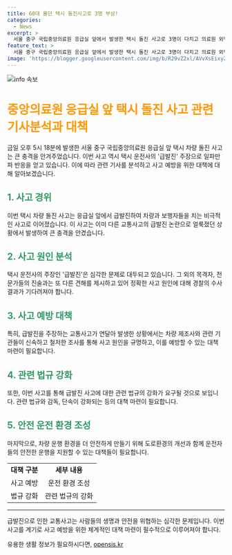```yaml
---
title: 60대 몰던 택시 돌진사고로 3명 부상!
categories:
  - News
excerpt: >
  서울 중구 국립중앙의료원 응급실 앞에서 발생한 택시 돌진 사고로 3명이 다치고 의료원 외벽이 파손됐다. 택시기사는 급발진 주장하며 사고 원인을 설명했지만, 경찰은 조사 중이다. 이 사고로 인해 급발진 논란이 다시 터져 시민들의 불안이 고조되고 있다. 경찰은 CCTV 영상과 블랙박스 등을 분석하여 정확한 사고 원인을 파악 중이며, 전문가, 목격자들의 진술을 고려할 것으로 보인다.
feature_text: >
  서울 중구 국립중앙의료원 응급실 앞에서 발생한 택시 돌진 사고로 3명이 다치고 의료원 외벽이 파손됐다. 택시기사는 급발진 주장하며 사고 원인을 설명했지만, 경찰은 조사 중이다. 이 사고로 인해 급발진 논란이 다시 터져 시민들의 불안이 고조되고 있다. 경찰은 CCTV 영상과 블랙박스 등을 분석하여 정확한 사고 원인을 파악 중이며, 전문가, 목격자들의 진술을 고려할 것으로 보인다.
image: 'https://blogger.googleusercontent.com/img/b/R29vZ2xl/AVvXsEixyZcFfHzMRdzZMjFBmAUKJYCLCGyLL1o632UiGVXcaFdKo_bkvkuCioo0uUKlGfBVcT3P84aROyZIXSBEx3Aw5nCQ3pTgDom1WDC4m8eifvWiAmWEEVb4x6G_l8C0QH225ldMjyaFvpxGEBGNO37VmDTDMHGhJPq73UglMfDca1-0aw/s1600/blogspot.png'
---
```


<p><img src="https://blogger.googleusercontent.com/img/b/R29vZ2xl/AVvXsEixyZcFfHzMRdzZMjFBmAUKJYCLCGyLL1o632UiGVXcaFdKo_bkvkuCioo0uUKlGfBVcT3P84aROyZIXSBEx3Aw5nCQ3pTgDom1WDC4m8eifvWiAmWEEVb4x6G_l8C0QH225ldMjyaFvpxGEBGNO37VmDTDMHGhJPq73UglMfDca1-0aw/s1600/blogspot.png" alt="info 속보" /></p>

<h1><span style="color: #ff9900;">중앙의료원 응급실 앞 택시 돌진 사고 관련 기사분석과 대책</span></h1>

<p data-ke-size="size16">금일 오후 5시 18분에 발생한 서울 중구 국립중앙의료원 응급실 앞 택시 차량 돌진 사고는 큰 충격을 안겨주었습니다. 이번 사고 역시 택시 운전사의 '급발진' 주장으로 일파만파 반응을 얻고 있습니다. 이에 따라 관련 기사를 분석하고 사고 예방을 위한 대책에 대해 알아보겠습니다.</p>

<h2 data-ke-size="size26"><span style="color: #339966;">1. 사고 경위</span></h2>

<p data-ke-size="size16">이번 택시 차량 돌진 사고는 응급실 앞에서 급발진하여 차량과 보행자들을 치는 비극적인 사고로 이어졌습니다. 이 사고는 이미 다른 교통사고의 급발진 논란으로 얼룩졌던 상황에서 발생하여 큰 충격을 안겼습니다.</p>

<h2 data-ke-size="size26"><span style="color: #339966;">2. 사고 원인 분석</span></h2>

<p data-ke-size="size16">택시 운전사의 주장인 '급발진'은 심각한 문제로 대두되고 있습니다. 그 외의 목격자, 전문가들의 진술과는 또 다른 견해를 제시하고 있어 정확한 사고 원인에 대해 경찰의 수사 결과가 기다려져야 합니다.</p>

<h2 data-ke-size="size26"><span style="color: #339966;">3. 사고 예방 대책</span></h2>

<p data-ke-size="size16">특히, 급발진을 주장하는 교통사고가 연달아 발생한 상황에서는 차량 제조사와 관련 기관들이 신속하고 철저한 조사를 통해 사고 원인을 규명하고, 이를 예방할 수 있는 대책 마련이 필요합니다.</p>

<h2 data-ke-size="size26"><span style="color: #339966;">4. 관련 법규 강화</span></h2>

<p data-ke-size="size16">또한, 이번 사고를 통해 급발진 사고에 대한 관련 법규의 강화가 요구될 것으로 보입니다. 관련 법규와 감독, 단속이 강화되는 등의 대책 마련이 필요합니다.</p>

<h2 data-ke-size="size26"><span style="color: #339966;">5. 안전 운전 환경 조성</span></h2>

<p data-ke-size="size16">마지막으로, 차량 운행 환경을 더 안전하게 만들기 위해 도로환경의 개선과 함께 운전자들의 안전한 운행을 지원할 수 있는 대책들이 필요합니다.</p>

<table>
  <tbody>
    <tr>
      <td style="text-align: center; height: 17px;"><b>대책 구분</b></td>
      <td style="text-align: center; height: 17px;"><b>세부 내용</b></td>
    </tr>
    <tr>
      <td style="text-align: center; height: 17px;">사고 예방</td>
      <td style="text-align: center; height: 17px;">운전 환경 조성</td>
    </tr>
    <tr>
      <td style="text-align: center; height: 17px;">법규 강화</td>
      <td style="text-align: center; height: 17px;">관련 법규의 강화</td>
    </tr>
  </tbody>
</table>

<hr>

<p data-ke-size="size16">급발진으로 인한 교통사고는 사람들의 생명과 안전을 위협하는 심각한 문제입니다. 이번 사고를 계기로 사고 예방을 위한 체계적인 대책 마련이 필수적으로 이루어져야 합니다.</p>
유용한 생활 정보가 필요하시다면, <a href="https://opensis.kr" rel="dofollow">opensis.kr</a>


